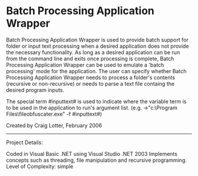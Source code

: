 Batch Processing Application Wrapper
====================================

Batch Processing Application Wrapper is used to provide batch support for folder or input text processing when a desired application does not provide the necessary functionality. As long as a desired application can be run from the command line and exits once processing is complete, Batch Processing Application Wrapper can be used to emulate a 'batch processing' mode for the application. The user can specify whether Batch Processing Application Wrapper needs to process a folder's contents (recursive or non-recursive) or needs to parse a text file containg the desired program inputs.

The special term #inputtext# is used to indicate where the variable term is to be used in the application to run's argument list. (e.g. ->"c:\Program Files\fileobfuscater.exe" -f #inputtext#)

Created by Craig Lotter, February 2006

*********************************

Project Details:

Coded in Visual Basic .NET using Visual Studio .NET 2003
Implements concepts such as threading, file manipulation and recursive programming.
Level of Complexity: simple
